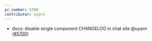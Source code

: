 ```yaml
---
pr_number: 5700
contributor: uyarn
---
```


- docs:  disable single component CHANGELOG in chat site @uyarn ([#5700](https://github.com/Tencent/tdesign-vue-next/pull/5700))
